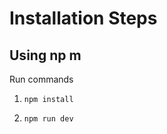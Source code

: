 # Installation Steps



## Using np m

Run commands

1) ```npm install```


2) ```npm run dev```



